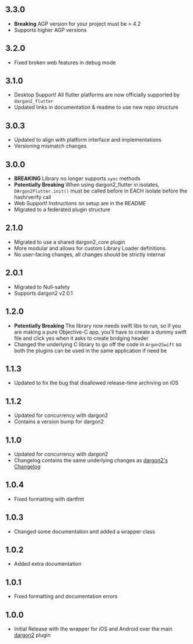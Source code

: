## 3.3.0
- **Breaking** AGP version for your project must be > 4.2
- Supports higher AGP versions

## 3.2.0
- Fixed broken web features in debug mode

## 3.1.0
- Desktop Support! All flutter platforms are now officially supported by `dargon2_flutter`
- Updated links in documentation & readme to use new repo structure

## 3.0.3
- Updated to align with platform interface and implementations
- Versioning mismatch changes

## 3.0.0
- **BREAKING** Library no longer supports `sync` methods
- **Potentially Breaking** When using dargon2_flutter in isolates, `DArgon2Flutter.init()` must be called before in EACH isolate before the hash/verify call
- Web Support! Instructions on setup are in the README
- Migrated to a federated plugin structure

## 2.1.0
- Migrated to use a shared dargon2_core plugin
- More modular and allows for custom Library Loader definitions
- No user-facing changes, all changes should be strictly internal

## 2.0.1
- Migrated to Null-safety
- Supports dargon2 v2.0.1

## 1.2.0
- **Potentially Breaking** The library now needs swift libs to run, so if you are making a pure Objective-C app, you'll have to create a dummy swift file and click yes when it asks to create bridging header
- Changed the underlying C library to go off the code in `Argon2Swift` so both the plugins can be used in the same application if need be

## 1.1.3
- Updated to fix the bug that disallowed release-time archiving on iOS

## 1.1.2
- Updated for concurrency with dargon2
- Contains a version bump for dargon2

## 1.1.0
- Updated for concurrency with dargon2
- Changelog contains the same underlying changes as [dargon2's Changelog](https://github.com/tmthecoder/dargon2/blob/1.1.0/CHANGELOG.md)

## 1.0.4

- Fixed formatting with dartfmt

## 1.0.3

- Changed some documentation and added a wrapper class

## 1.0.2

- Added extra documentation

## 1.0.1

- Fixed formatting and documentation errors

## 1.0.0

- Initial Release with the wrapper for iOS and Android over the main [dargon2] plugin

[dargon2]: https://github.com/tmthecoder/dargon2
